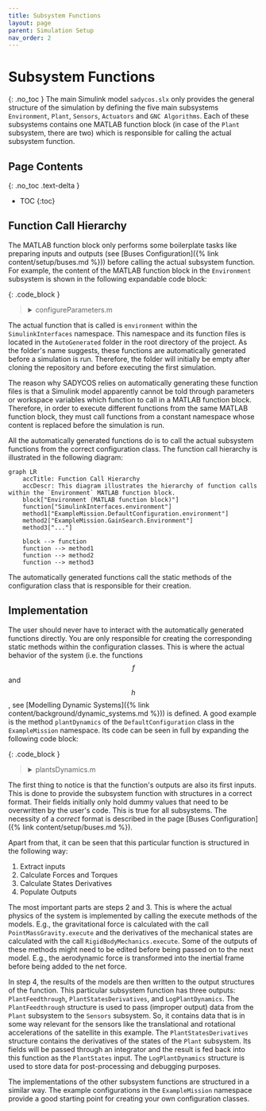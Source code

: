 ```yaml
---
title: Subsystem Functions
layout: page
parent: Simulation Setup
nav_order: 2
---
```


# Subsystem Functions
{: .no_toc }
The main Simulink model `sadycos.slx` only provides the general structure of the simulation by defining the five main subsystems `Environment`, `Plant`, `Sensors`, `Actuators` and `GNC Algorithms`.
Each of these subsystems contains one MATLAB function block (in case of the `Plant` subsystem, there are two) which is responsible for calling the actual subsystem function. 

## Page Contents
{: .no_toc .text-delta }

- TOC
{:toc}

## Function Call Hierarchy
The MATLAB function block only performs some boilerplate tasks like preparing inputs and outputs (see [Buses Configuration]({% link content/setup/buses.md %})) before calling the actual subsystem function.
For example, the content of the MATLAB function block in the `Environment` subsystem is shown in the following expandable code block:

{: .code_block }
> <details closed markdown="block">
> <summary>configureParameters.m</summary>
> ```matlab
> function [EnvironmentConditions, ...
>             LogEnvironment, ...
>             EnvironmentStatesDerivatives] ...
>             = Environment(PlantOutputs, ...
>                             simulation_time__s, ...
>                             EnvironmentStates, ...
>                             Parameters, ...
>                             BusTemplates)
> 
> %% Parameters Abbreviations
> ParametersEnvironment = Parameters.Environment;
> 
> %% Initialize Bus Outputs
> EnvironmentConditions = BusTemplates.EnvironmentConditions;
> LogEnvironment = BusTemplates.LogEnvironment;
> EnvironmentStatesDerivatives = BusTemplates.EnvironmentStates;
> 
> %% Call Function
> [EnvironmentConditions, ...
>     LogEnvironment, ...
>     EnvironmentStatesDerivatives] ...
>     = SimulinkInterfaces.environment(EnvironmentConditions, ...
>                                         LogEnvironment, ...
>                                         EnvironmentStatesDerivatives, ...
>                                         PlantOutputs, ...
>                                         simulation_time__s, ...
>                                         EnvironmentStates, ...
>                                         ParametersEnvironment);
> end
> ```
> </details>

The actual function that is called is `environment` within the `SimulinkInterfaces` namespace.
This namespace and its function files is located in the `AutoGenerated` folder in the root directory of the project.
As the folder's name suggests, these functions are automatically generated before a simulation is run.
Therefore, the folder will initially be empty after cloning the repository and before executing the first simulation.

The reason why SADYCOS relies on automatically generating these function files is that a Simulink model apparently cannot be told through parameters or workspace variables which function to call in a MATLAB function block.
Therefore, in order to execute different functions from the same MATLAB function block, they must call functions from a constant namespace whose content is replaced before the simulation is run.

All the automatically generated functions do is to call the actual subsystem functions from the correct configuration class.
The function call hierarchy is illustrated in the following diagram:
```mermaid
graph LR
    accTitle: Function Call Hierarchy
    accDescr: This diagram illustrates the hierarchy of function calls within the `Environment` MATLAB function block.
    block["Environment (MATLAB function block)"]
    function["SimulinkInterfaces.environment"]
    method1["ExampleMission.DefaultConfiguration.environment"]
    method2["ExampleMission.GainSearch.Environment"]
    method3["..."]

    block --> function
    function --> method1
    function --> method2
    function --> method3
```

The automatically generated functions call the static methods of the configuration class that is responsible for their creation.

## Implementation
The user should never have to interact with the automatically generated functions directly.
You are only responsible for creating the corresponding static methods within the configuration classes.
This is where the actual behavior of the system (i.e. the functions $$f$$ and $$h$$, see [Modelling Dynamic Systems]({% link content/background/dynamic_systems.md %})) is defined.
A good example is the method `plantDynamics` of the `DefaultConfiguration` class in the `ExampleMission` namespace.
Its code can be seen in full by expanding the following code block:

{: .code_block }
> <details closed markdown="block">
> <summary>plantsDynamics.m</summary>
> ```matlab
> function [PlantFeedthrough, ...
>             LogPlantDynamics, ...    
>             PlantStatesDerivatives] ...
>             = plantDynamics(PlantFeedthrough, ...
>                                 LogPlantDynamics, ...
>                                 PlantStatesDerivatives, ...
>                                 EnvironmentConditions, ...
>                                 ActuatorsOutputs, ...
>                                 PlantStates, ...
>                                 ParametersPlant)
> 
> %% Abbreviations
> 
> % States
> velocity_BI_I__m_per_s = PlantStates.RigidBody.velocity_BI_I__m_per_s;
> attitude_quaternion_BI = PlantStates.RigidBody.attitude_quaternion_BI;
> angular_velocity_BI_B__rad_per_s = PlantStates.RigidBody.angular_velocity_BI_B__rad_per_s;
> rw_angular_velocities__rad_per_s = PlantStates.ReactionWheels.angular_velocities__rad_per_s;
> 
> % Environment Conditions
> gravitational_acceleration_I__m_per_s2 = EnvironmentConditions.EarthGravitationalField.gravitational_acceleration_I__m_per_s2;
> atmosphere_mass_density__kg_per_m3 = EnvironmentConditions.EarthAtmosphere.mass_density__kg_per_m3;
> atmosphere_number_density__1_per_m3 = EnvironmentConditions.EarthAtmosphere.number_density__1_per_m3;
> atmosphere_temperature__K = EnvironmentConditions.EarthAtmosphere.temperature__K;
> magnetic_field_I__T = EnvironmentConditions.EarthMagneticField.magnetic_field_I__T;
> 
> % Actuators
> magnetic_dipole_moment_B__A_m2 = ActuatorsOutputs.MagneticTorquers.magnetic_dipole_moment_B__A_m2;
> rw_torque_commands__N_m = ActuatorsOutputs.ReactionWheels.torque_commands__N_m;
> 
> %% Forces and Torques
> 
> % Gravity
> gravitational_force_I__N = PointMassGravity.execute(gravitational_acceleration_I__m_per_s2, ...
>                                                                 ParametersPlant.PointMassGravity);
> 
> % Aerodynamics
> [aerodynamic_force_B__N, aerodynamic_torque_B_B__Nm] ...
>     = SimplifiedVleoAerodynamics.execute(attitude_quaternion_BI, ...
>                                             angular_velocity_BI_B__rad_per_s, ...
>                                             velocity_BI_I__m_per_s, ...
>                                             zeros(3,1), ...
>                                             atmosphere_mass_density__kg_per_m3, ...
>                                             atmosphere_number_density__1_per_m3, ...
>                                             atmosphere_temperature__K, ...
>                                             zeros(5,1), ...
>                                             ParametersPlant.SimplifiedVleoAerodynamics);
> aerodynamic_force_I__N = smu.unitQuat.att.transformVector(smu.unitQuat.invert(attitude_quaternion_BI), aerodynamic_force_B__N);
> 
> % Magnetics
> magnetic_field_B__T = smu.unitQuat.att.transformVector(attitude_quaternion_BI, magnetic_field_I__T);
> magnetic_torque_B_B__N_m = MagneticDipoleTorque.execute(magnetic_dipole_moment_B__A_m2, ...
>                                                         magnetic_field_B__T);
> 
> % Reaction Wheel Array
> [rw_angular_velocities_derivative__rad_per_s2, ...
>     reaction_torque_B_B__N_m, ...
>     gyroscopic_torque_B_B__N_m] ...
>     = RateLimitedReactionWheels.execute(rw_torque_commands__N_m, ...
>                                         angular_velocity_BI_B__rad_per_s, ...
>                                         rw_angular_velocities__rad_per_s, ...
>                                         ParametersPlant.RateLimitedReactionWheels);
> 
> %% Sum forces and torques
> net_force_I__N = gravitational_force_I__N + aerodynamic_force_I__N;
> net_torque_B_B__N_m = aerodynamic_torque_B_B__Nm + magnetic_torque_B_B__N_m + reaction_torque_B_B__N_m + gyroscopic_torque_B_B__N_m;
> 
> %% Mechanics
> % Rigid Body
> [position_derivative_BI_I__m_per_s, ...
>     velocity_derivative_BI_I__m_per_s2, ...
>     attitude_quaternion_derivative__1_per_s, ...
>     angular_velocity_derivative_BI_B__rad_per_s2] ...
>     = RigidBodyMechanics.execute(net_force_I__N, ...
>                                     net_torque_B_B__N_m, ...
>                                     velocity_BI_I__m_per_s, ...
>                                     attitude_quaternion_BI, ...
>                                     angular_velocity_BI_B__rad_per_s, ...
>                                     ParametersPlant.RigidBodyMechanics);
> 
> %% Feedthrough Output
> PlantFeedthrough.RigidBodyAccelerations.acceleration_BI_I__m_per_s2 = velocity_derivative_BI_I__m_per_s2;
> PlantFeedthrough.RigidBodyAccelerations.rotational_acceleration_BI_B__rad_per_s2 = angular_velocity_derivative_BI_B__rad_per_s2;
> 
> %% States Derivatives
> PlantStatesDerivatives.RigidBody.position_BI_I__m = position_derivative_BI_I__m_per_s;
> PlantStatesDerivatives.RigidBody.velocity_BI_I__m_per_s = velocity_derivative_BI_I__m_per_s2;
> PlantStatesDerivatives.RigidBody.attitude_quaternion_BI = attitude_quaternion_derivative__1_per_s;
> PlantStatesDerivatives.RigidBody.angular_velocity_BI_B__rad_per_s = angular_velocity_derivative_BI_B__rad_per_s2;
> PlantStatesDerivatives.ReactionWheels.angular_velocities__rad_per_s = rw_angular_velocities_derivative__rad_per_s2;
> 
> %% Log relevant data
> LogPlantDynamics.PlantFeedthrough = PlantFeedthrough;
> LogPlantDynamics.PlantStatesDerivatives = PlantStatesDerivatives;
> LogPlantDynamics.PlantStates = PlantStates;
> LogPlantDynamics.Forces.net_force_I__N = net_force_I__N;
> LogPlantDynamics.Forces.gravitational_force_I__N = gravitational_force_I__N;
> LogPlantDynamics.Forces.aerodynamic_force_B__N = aerodynamic_force_B__N;
> LogPlantDynamics.Torques.net_torque_B_B__N_m = net_torque_B_B__N_m;
> LogPlantDynamics.Torques.aerodynamic_torque_B_B__Nm = aerodynamic_torque_B_B__Nm;
> LogPlantDynamics.Torques.magnetic_torque_B_B__N_m = magnetic_torque_B_B__N_m;
> LogPlantDynamics.Torques.reaction_torque_B_B__N_m = reaction_torque_B_B__N_m;
> LogPlantDynamics.Torques.gyroscopic_torque_B_B__N_m = gyroscopic_torque_B_B__N_m;
> 
> end
> ```
> </details>

The first thing to notice is that the function's outputs are also its first inputs.
This is done to provide the subsystem function with structures in a correct format.
Their fields initially only hold dummy values that need to be overwritten by the user's code. 
This is true for all subsystems.
The necessity of a _correct_ format is described in the page [Buses Configuration]({% link content/setup/buses.md %}).

Apart from that, it can be seen that this particular function is structured in the following way:
1. Extract inputs
2. Calculate Forces and Torques
3. Calculate States Derivatives
4. Populate Outputs

The most important parts are steps 2 and 3.
This is where the actual physics of the system is implemented by calling the execute methods of the models.
E.g., the gravitational force is calculated with the call `PointMassGravity.execute` and the derivatives of the mechanical states are calculated with the call `RigidBodyMechanics.execute`.
Some of the outputs of these methods might need to be edited before being passed on to the next model.
E.g., the aerodynamic force is transformed into the inertial frame before being added to the net force.

In step 4, the results of the models are then written to the output structures of the function.
This particular subsystem function has three outputs: `PlantFeedthrough`, `PlantStatesDerivatives`, and `LogPlantDynamics`.
The `PlantFeedthrough` structure is used to pass (improper output) data from the `Plant` subsystem to the `Sensors` subsystem.
So, it contains data that is in some way relevant for the sensors like the translational and rotational accelerations of the satellite in this example. 
The `PlantStatesDerivatives` structure contains the derivatives of the states of the `Plant` subsystem.
Its fields will be passed through an integrator and the result is fed back into this function as the `PlantStates` input.
The `LogPlantDynamics` structure is used to store data for post-processing and debugging purposes.

The implementations of the other subsystem functions are structured in a similar way.
The example configurations in the `ExampleMission` namespace provide a good starting point for creating your own configuration classes.
